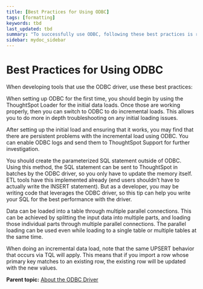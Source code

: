 ```yaml
---
title: [Best Practices for Using ODBC]
tags: [formatting]
keywords: tbd
last_updated: tbd
summary: "To successfully use ODBC, following these best practices is recommended."
sidebar: mydoc_sidebar
---
```

# Best Practices for Using ODBC

When developing tools that use the ODBC driver, use these best practices:

When setting up ODBC for the first time, you should begin by using the ThoughtSpot Loader for the initial data loads. Once those are working properly, then you can switch to ODBC to do incremental loads. This allows you to do more in depth troubleshooting on any initial loading issues.

After setting up the initial load and ensuring that it works, you may find that there are persistent problems with the incremental load using ODBC. You can enable ODBC logs and send them to ThoughtSpot Support for further investigation.

You should create the parameterized SQL statement outside of ODBC. Using this method, the SQL statement can be sent to ThoughtSpot in batches by the ODBC driver, so you only have to update the memory itself. ETL tools have this implemented already (end users shouldn’t have to actually write the INSERT statement). But as a developer, you may be writing code that leverages the ODBC driver, so this tip can help you write your SQL for the best performance with the driver.

Data can be loaded into a table through multiple parallel connections. This can be achieved by splitting the input data into multiple parts, and loading those individual parts through multiple parallel connections. The parallel loading can be used even while loading to a single table or multiple tables at the same time.

When doing an incremental data load, note that the same UPSERT behavior that occurs via TQL will apply. This means that if you import a row whose primary key matches to an existing row, the existing row will be updated with the new values.

**Parent topic:** [About the ODBC Driver](../../data_integration/clients/about_odbc.html)
